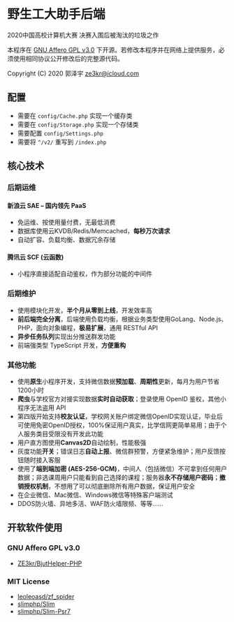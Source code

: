 # 野生工大助手后端

2020中国高校计算机大赛 决赛入围后被淘汰的垃圾之作

本程序在 [GNU Affero GPL v3.0](LICENSE) 下开源。若修改本程序并在网络上提供服务，必须使用相同协议公开修改后的完整源代码。

Copyright (C) 2020 郭泽宇 <ze3kr@icloud.com>

## 配置

+ 需要在 `config/Cache.php` 实现一个缓存类
+ 需要在 `config/Storage.php` 实现一个存储类
+ 需要配置 `config/Settings.php`
+ 需要将 `^/v2/` 重写到 `/index.php`

## 核心技术

### 后期运维

#### 新浪云 SAE – 国内领先 PaaS

+ 免运维、按使用量付费，无最低消费
+ 数据库使用云KVDB/Redis/Memcached，**每秒万次请求**
+ 自动扩容、负载均衡、数据冗余存储

#### 腾讯云 SCF (云函数)

+ 小程序直接适配自动鉴权，作为部分功能的中间件

### 后期维护

+ 使用模块化开发，**半个月从零到上线**，开发效率高
+ **前后端完全分离**，后端使用负载均衡，根据业务类型使用GoLang、Node.js、PHP，面向对象编程，**极易扩展**，通用 RESTful API
+ **异步任务队列**实现出分推送群发功能
+ 前端强类型 TypeScript 开发，**方便重构**

### 其他功能

+ 使用**原生**小程序开发，支持微信数据**预加载**、**周期性**更新，每月为用户节省1200小时
+ **爬虫**与学校官方对接实现数据**实时自动获取**；登录使用 OpenID 鉴权，其他小程序无法盗用 API
+ 第四版开始支持**校友认证**，学校网关账户绑定微信OpenID实现认证，毕业后可使用免密OpenID授权，100%保证用户真实，比学信网更简单易用；由于个人服务类目受限没有开发此功能
+ 用户直方图使用**Canvas2D**自动绘制，性能极强
+ 灰度功能**开关**；错误日志**自动上报**、微信群预警，方便紧急维护；用户反馈按钮随时接入客服
+ 使用了**端到端加密 (AES-256-GCM)**，中间人（包括微信）不可拿到任何用户数据；非选课周用户只能看到自己选择的课程；服务器**永不存储用户密码**；**撤销授权机制**，不想用了可以彻底删除所有用户数据，保证用户安全
+ 在企业微信、Mac微信、Windows微信等特殊客户端测试
+ DDOS防火墙、异地多活、WAF防火墙限频、等等……

## 开软软件使用

### GNU Affero GPL v3.0

+ [ZE3kr/BjutHelper-PHP](https://github.com/ZE3kr/BjutHelper-PHP)

### MIT License

+ [leoleoasd/zf_spider](https://github.com/leoleoasd/zf_spider)
+ [slimphp/Slim](https://github.com/slimphp/Slim)
+ [slimphp/Slim-Psr7](https://github.com/slimphp/Slim-Psr7)
